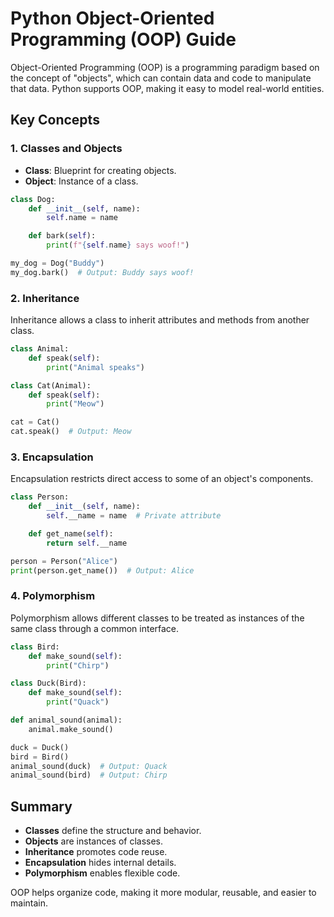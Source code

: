 # Python Object-Oriented Programming (OOP) Guide

Object-Oriented Programming (OOP) is a programming paradigm based on the concept of "objects", which can contain data and code to manipulate that data. Python supports OOP, making it easy to model real-world entities.

## Key Concepts

### 1. Classes and Objects

- **Class**: Blueprint for creating objects.
- **Object**: Instance of a class.

```python
class Dog:
    def __init__(self, name):
        self.name = name

    def bark(self):
        print(f"{self.name} says woof!")

my_dog = Dog("Buddy")
my_dog.bark()  # Output: Buddy says woof!
```

### 2. Inheritance

Inheritance allows a class to inherit attributes and methods from another class.

```python
class Animal:
    def speak(self):
        print("Animal speaks")

class Cat(Animal):
    def speak(self):
        print("Meow")

cat = Cat()
cat.speak()  # Output: Meow
```

### 3. Encapsulation

Encapsulation restricts direct access to some of an object's components.

```python
class Person:
    def __init__(self, name):
        self.__name = name  # Private attribute

    def get_name(self):
        return self.__name

person = Person("Alice")
print(person.get_name())  # Output: Alice
```

### 4. Polymorphism

Polymorphism allows different classes to be treated as instances of the same class through a common interface.

```python
class Bird:
    def make_sound(self):
        print("Chirp")

class Duck(Bird):
    def make_sound(self):
        print("Quack")

def animal_sound(animal):
    animal.make_sound()

duck = Duck()
bird = Bird()
animal_sound(duck)  # Output: Quack
animal_sound(bird)  # Output: Chirp
```

## Summary

- **Classes** define the structure and behavior.
- **Objects** are instances of classes.
- **Inheritance** promotes code reuse.
- **Encapsulation** hides internal details.
- **Polymorphism** enables flexible code.

OOP helps organize code, making it more modular, reusable, and easier to maintain.
